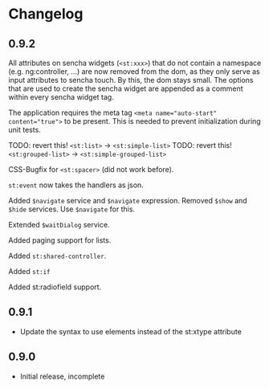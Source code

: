Changelog
=====================

0.9.2
-------------
All attributes on sencha widgets (`<st:xxx>`) that do not contain a namespace (e.g. ng:controller, ...) are
now removed from the dom, as they only serve as input attributes to sencha touch. By this, the dom stays small.
The options that are used to create the sencha widget are appended as a comment within every sencha widget tag.

The application requires the meta tag `<meta name="auto-start" content="true">` to be present.
This is needed to prevent initialization during unit tests.

TODO: revert this! `<st:list>` -> `<st:simple-list>`
TODO: revert this! `<st:grouped-list>` -> `<st:simple-grouped-list>`

CSS-Bugfix for `<st:spacer>` (did not work before).

`st:event` now takes the handlers as json.

Added `$navigate` service and `$navigate` expression.
Removed `$show` and `$hide` services. Use `$navigate` for this.

Extended `$waitDialog` service.

Added paging support for lists.

Added `st:shared-controller`.

Added `st:if`

Added st:radiofield support.


0.9.1
-------------
- Update the syntax to use elements instead of the st:xtype attribute


0.9.0
-------------
- Initial release, incomplete
